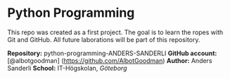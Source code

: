 # Python Programming 

This repo was created as a first project. The goal is to learn the ropes with Git and GitHub. All future laborations will be part of this repository. 

**Repository:** python-programming-ANDERS-SANDERLI
**GitHub account:** [@albotgoodman] (https://github.com/AlbotGoodman)
**Author:** Anders Sanderli
**School:** IT-Högskolan, *Göteborg*